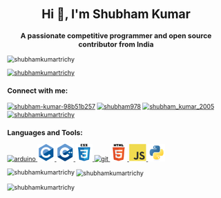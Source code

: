 <h1 align="center">Hi 👋, I'm Shubham Kumar</h1>
<h3 align="center">A passionate competitive programmer and open source contributor from India</h3>

<p align="left"> <img src="https://komarev.com/ghpvc/?username=shubhamkumartrichy&label=Profile%20views&color=0e75b6&style=flat" alt="shubhamkumartrichy" /> </p>

<p align="left"> <a href="https://github.com/ryo-ma/github-profile-trophy"><img src="https://github-profile-trophy.vercel.app/?username=shubhamkumartrichy" alt="shubhamkumartrichy" /></a> </p>

<h3 align="left">Connect with me:</h3>
<p align="left">
<a href="https://linkedin.com/in/shubham-kumar-98b51b257" target="blank"><img align="center" src="https://raw.githubusercontent.com/rahuldkjain/github-profile-readme-generator/master/src/images/icons/Social/linked-in-alt.svg" alt="shubham-kumar-98b51b257" height="30" width="40" /></a>
<a href="https://www.codechef.com/users/shubham978" target="blank"><img align="center" src="https://cdn.jsdelivr.net/npm/simple-icons@3.1.0/icons/codechef.svg" alt="shubham978" height="30" width="40" /></a>
<a href="https://codeforces.com/profile/shubham_kumar_2005" target="blank"><img align="center" src="https://raw.githubusercontent.com/rahuldkjain/github-profile-readme-generator/master/src/images/icons/Social/codeforces.svg" alt="shubham_kumar_2005" height="30" width="40" /></a>
<a href="https://www.leetcode.com/shubhamkumartrichy" target="blank"><img align="center" src="https://raw.githubusercontent.com/rahuldkjain/github-profile-readme-generator/master/src/images/icons/Social/leet-code.svg" alt="shubhamkumartrichy" height="30" width="40" /></a>
</p>

<h3 align="left">Languages and Tools:</h3>
<p align="left"> <a href="https://www.arduino.cc/" target="_blank" rel="noreferrer"> <img src="https://cdn.worldvectorlogo.com/logos/arduino-1.svg" alt="arduino" width="40" height="40"/> </a> <a href="https://www.cprogramming.com/" target="_blank" rel="noreferrer"> <img src="https://raw.githubusercontent.com/devicons/devicon/master/icons/c/c-original.svg" alt="c" width="40" height="40"/> </a> <a href="https://www.w3schools.com/cpp/" target="_blank" rel="noreferrer"> <img src="https://raw.githubusercontent.com/devicons/devicon/master/icons/cplusplus/cplusplus-original.svg" alt="cplusplus" width="40" height="40"/> </a> <a href="https://www.w3schools.com/css/" target="_blank" rel="noreferrer"> <img src="https://raw.githubusercontent.com/devicons/devicon/master/icons/css3/css3-original-wordmark.svg" alt="css3" width="40" height="40"/> </a> <a href="https://git-scm.com/" target="_blank" rel="noreferrer"> <img src="https://www.vectorlogo.zone/logos/git-scm/git-scm-icon.svg" alt="git" width="40" height="40"/> </a> <a href="https://www.w3.org/html/" target="_blank" rel="noreferrer"> <img src="https://raw.githubusercontent.com/devicons/devicon/master/icons/html5/html5-original-wordmark.svg" alt="html5" width="40" height="40"/> </a> <a href="https://developer.mozilla.org/en-US/docs/Web/JavaScript" target="_blank" rel="noreferrer"> <img src="https://raw.githubusercontent.com/devicons/devicon/master/icons/javascript/javascript-original.svg" alt="javascript" width="40" height="40"/> </a> <a href="https://www.python.org" target="_blank" rel="noreferrer"> <img src="https://raw.githubusercontent.com/devicons/devicon/master/icons/python/python-original.svg" alt="python" width="40" height="40"/> </a> </p>

<p><img align="left" src="https://github-readme-stats.vercel.app/api/top-langs?username=shubhamkumartrichy&show_icons=true&locale=en&layout=compact" alt="shubhamkumartrichy" /></p>

<p>&nbsp;<img align="center" src="https://github-readme-stats.vercel.app/api?username=shubhamkumartrichy&show_icons=true&locale=en" alt="shubhamkumartrichy" /></p>

<p><img align="center" src="https://github-readme-streak-stats.herokuapp.com/?user=shubhamkumartrichy&" alt="shubhamkumartrichy" /></p>
